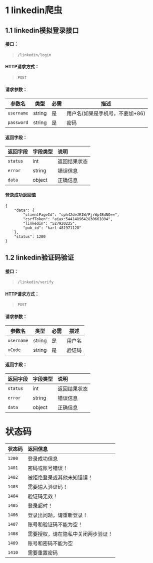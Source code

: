 # 1 linkedin爬虫
## 1.1 linkedin模拟登录接口
#### 接口：
> `/linkedin/login`

#### HTTP请求方式：
> `POST`

#### 请求参数：
|参数名|类型|必需|描述|
|---|---|---|---|
|`username`| string | 是 | 用户名(如果是手机号，不要加+86)|
|`password`| string | 是 | 密码|
#### 返回字段：
|返回字段|字段类型|说明 |
|:----- |:------|:--------- |
|`status`   |int |返回结果状态 |
|`error`|string |错误信息 |
|`data`|object|正确信息|

#### 登录成功返回值
```
{
    "data": {
        "clientPageId": "cph42deJR1W/PjrWp4BdNQ==",
        "csrfToken": "ajax:5441489642830661894",
        "linkedin": "527920225",
        "pub_id": "karl-481971128"
    },
    "status": 1200
}
```

## 1.2 linkedin验证码验证
#### 接口：
> `/linkedin/verify`

#### HTTP请求方式：
> `POST`

#### 请求参数：
|参数名|类型|必需|描述|
|---|---|---|---|
|`username`| string | 是 | 用户名|
|`vCode`| string | 是 |验证码|
#### 返回字段：
|返回字段|字段类型|说明 |
|:----- |:------|:------ |
|`status`   |int |返回结果状态 |
|`error`|string |错误信息 |
|`data`|object|正确信息|

# 状态码
|状态码|返回信息|
|:----- |:------|
|`1200` | 登录成功信息 |
|`1401` |密码或账号错误！|
|`1402` |被拒绝登录或其他未知错误！|
|`1403` |需要输入验证码！|
|`1404` |验证码无效！|
|`1405` |登录超时！|
|`1406` | 登录出问题，请重新登录！ |
|`1407` | 账号和验证码不能为空！ |
|`1408` | 需要授权，请在隐私中关闭两步验证！|
|`1409` | 账号和密码不能为空 |
|`1410` | 需要重置密码 |


